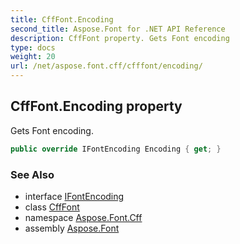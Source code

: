 ```yaml
---
title: CffFont.Encoding
second_title: Aspose.Font for .NET API Reference
description: CffFont property. Gets Font encoding
type: docs
weight: 20
url: /net/aspose.font.cff/cfffont/encoding/
---
```

## CffFont.Encoding property

Gets Font encoding.

```csharp
public override IFontEncoding Encoding { get; }
```

### See Also

* interface [IFontEncoding](../../../aspose.font/ifontencoding/)
* class [CffFont](../)
* namespace [Aspose.Font.Cff](../../../aspose.font.cff/)
* assembly [Aspose.Font](../../../)


